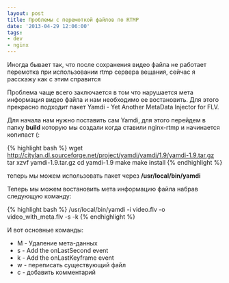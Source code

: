 ```yaml
---
layout: post
title: Проблемы с перемоткой файлов по RTMP
date: '2013-04-29 12:06:00'
tags:
- dev
- nginx
---
```


Иногда бывает так, что после сохранения видео файла не работает перемотка при использовании rtmp сервера вещания, сейчас я расскажу как с этим справится
<!--more-->
Проблема чаще всего заключается в том что нарушается мета информация видео файла и нам необходимо ее востановить. Для этого прекрасно подходит пакет Yamdi - Yet Another MetaData Injector for FLV.

Для начала нам нужно поставить сам Yamdi, для этого перейдем в папку <strong>build</strong> которую мы создали когда ставили nginx-rtmp и начинается копипаст (:

{% highlight bash %}
wget http://citylan.dl.sourceforge.net/project/yamdi/yamdi/1.9/yamdi-1.9.tar.gz
tar xzvf yamdi-1.9.tar.gz
cd yamdi-1.9
make
make install
{% endhighlight %}

теперь мы можем использовать пакет через <strong>/usr/local/bin/yamdi</strong>

Теперь мы можем востановить мета информацию файла набрав следующую команду:

{% highlight bash %}
/usr/local/bin/yamdi -i video.flv -o video_with_meta.flv -s -k
{% endhighlight %}

И вот основные команды:

* M - Удаление мета-данных
* s - Add the onLastSecond event
* k - Add the onLastKeyframe event
* w - переписать существующий файл
* c - добавить комментарий
